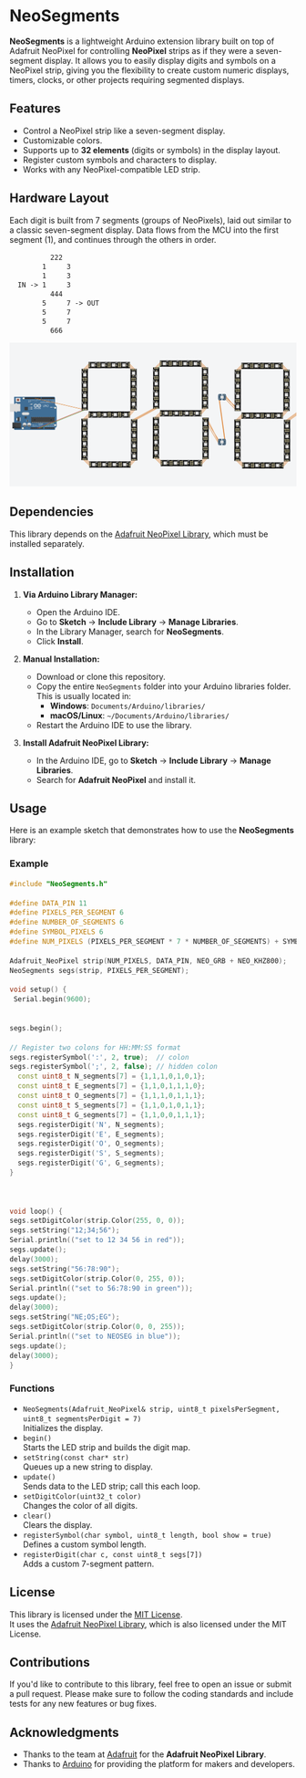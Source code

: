 # NeoSegments

**NeoSegments** is a lightweight Arduino extension library built on top of Adafruit NeoPixel for controlling **NeoPixel** strips as if they were a seven-segment display. It allows you to easily display digits and symbols on a NeoPixel strip, giving you the flexibility to create custom numeric displays, timers, clocks, or other projects requiring segmented displays.

## Features
- Control a NeoPixel strip like a seven-segment display.
- Customizable colors.
- Supports up to **32 elements** (digits or symbols) in the display layout.
- Register custom symbols and characters to display.
- Works with any NeoPixel-compatible LED strip.


## Hardware Layout

Each digit is built from 7 segments (groups of NeoPixels), laid out similar to a classic seven-segment display.
Data flows from the MCU into the first segment (1), and continues through the others in order.
 ```
           222
         1     3
         1     3
   IN -> 1     3
           444
         5     7 -> OUT
         5     7 
         5     7
           666
```
![Hardware Diagram](https://github.com/rpiper2040/NeoSegments/blob/357352562298e80c602e7452cf131e54e2bf7460/NeoSegment_hardware.png)



## Dependencies
This library depends on the [Adafruit NeoPixel Library](https://github.com/adafruit/Adafruit_NeoPixel), which must be installed separately.

## Installation

1. **Via Arduino Library Manager:**

   - Open the Arduino IDE.
   - Go to **Sketch** → **Include Library** → **Manage Libraries**.
   - In the Library Manager, search for **NeoSegments**.
   - Click **Install**.

2. **Manual Installation:**

   - Download or clone this repository.
   - Copy the entire `NeoSegments` folder into your Arduino libraries folder. This is usually located in:
     - **Windows**: `Documents/Arduino/libraries/`
     - **macOS/Linux**: `~/Documents/Arduino/libraries/`
   - Restart the Arduino IDE to use the library.

3. **Install Adafruit NeoPixel Library:**
   - In the Arduino IDE, go to **Sketch** → **Include Library** → **Manage Libraries**.
   - Search for **Adafruit NeoPixel** and install it.

## Usage

Here is an example sketch that demonstrates how to use the **NeoSegments** library:

### Example

```cpp
#include "NeoSegments.h"

#define DATA_PIN 11
#define PIXELS_PER_SEGMENT 6
#define NUMBER_OF_SEGMENTS 6
#define SYMBOL_PIXELS 6
#define NUM_PIXELS (PIXELS_PER_SEGMENT * 7 * NUMBER_OF_SEGMENTS) + SYMBOL_PIXELS  //

Adafruit_NeoPixel strip(NUM_PIXELS, DATA_PIN, NEO_GRB + NEO_KHZ800);
NeoSegments segs(strip, PIXELS_PER_SEGMENT);

void setup() {
 Serial.begin(9600);


segs.begin();

// Register two colons for HH:MM:SS format
segs.registerSymbol(':', 2, true);  // colon
segs.registerSymbol(';', 2, false); // hidden colon 
  const uint8_t N_segments[7] = {1,1,1,0,1,0,1};
  const uint8_t E_segments[7] = {1,1,0,1,1,1,0}; 
  const uint8_t O_segments[7] = {1,1,1,0,1,1,1};
  const uint8_t S_segments[7] = {1,1,0,1,0,1,1}; 
  const uint8_t G_segments[7] = {1,1,0,0,1,1,1}; 
  segs.registerDigit('N', N_segments);
  segs.registerDigit('E', E_segments);
  segs.registerDigit('O', O_segments);
  segs.registerDigit('S', S_segments);
  segs.registerDigit('G', G_segments);
}



void loop() {
segs.setDigitColor(strip.Color(255, 0, 0));  
segs.setString("12;34;56");
Serial.println(("set to 12 34 56 in red"));
segs.update();
delay(3000);
segs.setString("56:78:90");
segs.setDigitColor(strip.Color(0, 255, 0));  
Serial.println(("set to 56:78:90 in green"));
segs.update();
delay(3000);
segs.setString("NE;OS;EG");
segs.setDigitColor(strip.Color(0, 0, 255));  
Serial.println(("set to NEOSEG in blue"));
segs.update();
delay(3000);
}
```
### Functions

- `NeoSegments(Adafruit_NeoPixel& strip, uint8_t pixelsPerSegment, uint8_t segmentsPerDigit = 7)`  
  Initializes the display.
- `begin()`  
  Starts the LED strip and builds the digit map.
- `setString(const char* str)`  
  Queues up a new string to display.
- `update()`  
  Sends data to the LED strip; call this each loop.
- `setDigitColor(uint32_t color)`  
  Changes the color of all digits.
- `clear()`  
  Clears the display.
- `registerSymbol(char symbol, uint8_t length, bool show = true)`  
  Defines a custom symbol length.
- `registerDigit(char c, const uint8_t segs[7])`  
  Adds a custom 7-segment pattern.

## License

This library is licensed under the [MIT License](LICENSE).  
It uses the [Adafruit NeoPixel Library](https://github.com/adafruit/Adafruit_NeoPixel), which is also licensed under the MIT License.

## Contributions

If you'd like to contribute to this library, feel free to open an issue or submit a pull request. Please make sure to follow the coding standards and include tests for any new features or bug fixes.

## Acknowledgments
- Thanks to the team at [Adafruit](https://www.adafruit.com/) for the **Adafruit NeoPixel Library**.
- Thanks to [Arduino](https://www.arduino.cc/) for providing the platform for makers and developers.
